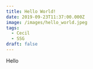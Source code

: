 ```yaml
---
title: Hello World!
date: 2019-09-23T11:37:00.000Z
image: /images/hello_world.jpeg
tags:
  - Cecil
  - SSG
draft: false
---
```

Hello
